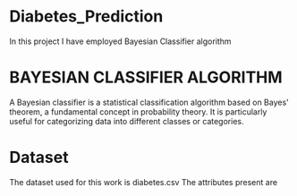 # Diabetes_Prediction
In this project I have employed Bayesian Classifier algorithm

# BAYESIAN CLASSIFIER ALGORITHM
A Bayesian classifier is a statistical classification algorithm based on Bayes' theorem, a fundamental concept in probability theory. 
It is particularly useful for categorizing data into different classes or categories.

# Dataset
The dataset used for this work is diabetes.csv
The attributes present are 
